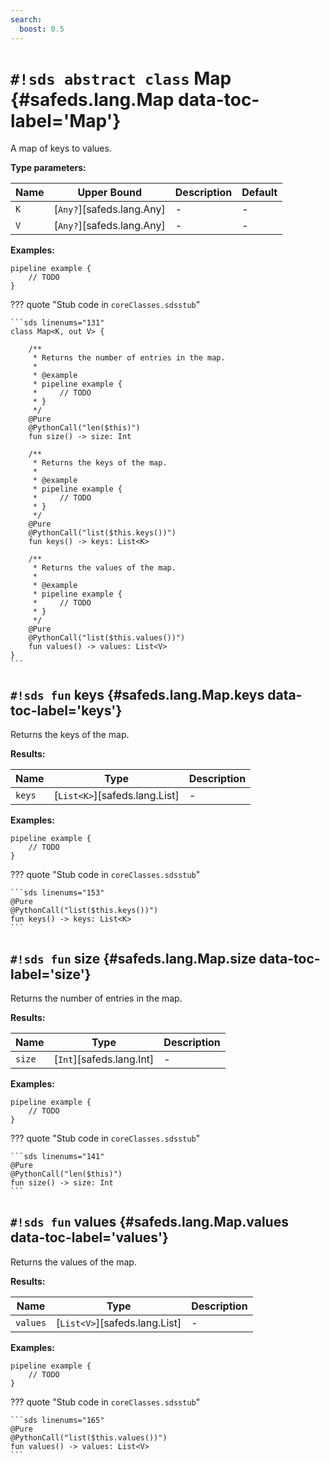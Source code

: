 ```yaml
---
search:
  boost: 0.5
---
```


# `#!sds abstract class` Map {#safeds.lang.Map data-toc-label='Map'}

A map of keys to values.

**Type parameters:**

| Name | Upper Bound | Description | Default |
|------|-------------|-------------|---------|
| `K` | [`Any?`][safeds.lang.Any] | - | - |
| `V` | [`Any?`][safeds.lang.Any] | - | - |

**Examples:**

```sds
pipeline example {
    // TODO
}
```

??? quote "Stub code in `coreClasses.sdsstub`"

    ```sds linenums="131"
    class Map<K, out V> {
    
        /**
         * Returns the number of entries in the map.
         *
         * @example
         * pipeline example {
         *     // TODO
         * }
         */
        @Pure
        @PythonCall("len($this)")
        fun size() -> size: Int
    
        /**
         * Returns the keys of the map.
         *
         * @example
         * pipeline example {
         *     // TODO
         * }
         */
        @Pure
        @PythonCall("list($this.keys())")
        fun keys() -> keys: List<K>
    
        /**
         * Returns the values of the map.
         *
         * @example
         * pipeline example {
         *     // TODO
         * }
         */
        @Pure
        @PythonCall("list($this.values())")
        fun values() -> values: List<V>
    }
    ```

## `#!sds fun` keys {#safeds.lang.Map.keys data-toc-label='keys'}

Returns the keys of the map.

**Results:**

| Name | Type | Description |
|------|------|-------------|
| `keys` | [`List<K>`][safeds.lang.List] | - |

**Examples:**

```sds
pipeline example {
    // TODO
}
```

??? quote "Stub code in `coreClasses.sdsstub`"

    ```sds linenums="153"
    @Pure
    @PythonCall("list($this.keys())")
    fun keys() -> keys: List<K>
    ```

## `#!sds fun` size {#safeds.lang.Map.size data-toc-label='size'}

Returns the number of entries in the map.

**Results:**

| Name | Type | Description |
|------|------|-------------|
| `size` | [`Int`][safeds.lang.Int] | - |

**Examples:**

```sds
pipeline example {
    // TODO
}
```

??? quote "Stub code in `coreClasses.sdsstub`"

    ```sds linenums="141"
    @Pure
    @PythonCall("len($this)")
    fun size() -> size: Int
    ```

## `#!sds fun` values {#safeds.lang.Map.values data-toc-label='values'}

Returns the values of the map.

**Results:**

| Name | Type | Description |
|------|------|-------------|
| `values` | [`List<V>`][safeds.lang.List] | - |

**Examples:**

```sds
pipeline example {
    // TODO
}
```

??? quote "Stub code in `coreClasses.sdsstub`"

    ```sds linenums="165"
    @Pure
    @PythonCall("list($this.values())")
    fun values() -> values: List<V>
    ```
